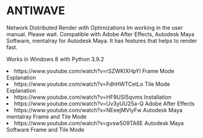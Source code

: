 # ANTIWAVE
Network Distributed Render with Optimizations
Im working in the user manual. Please wait.
Compatible with Adobe After Effects, Autodesk Maya Software, mentalray for Autodesk Maya.
It has features that helps to render fast.

Works in Windows 8 with Python 3.9.2

<li>https://www.youtube.com/watch?v=rSZWKlXHpYI Frame Mode Explanation</li>
<li>https://www.youtube.com/watch?v=FdhHWTCetLo Tile Mode Explanation</li>
<li>https://www.youtube.com/watch?v=HF9USI5qvms Installation</li>
<li>https://www.youtube.com/watch?v=Uv3yUU25a-Q Adobe After Effects </li>
<li>https://www.youtube.com/watch?v=NEeejMVlyFw Autodesk Maya mentalray Frame and Tile Mode</li>
<li>https://www.youtube.com/watch?v=gvsw509TA6E Autodesk Maya Software Frame and Tile Mode</li>
